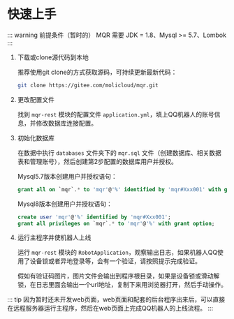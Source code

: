 # 快速上手

::: warning 前提条件（暂时的）
MQR 需要 JDK = 1.8、Mysql >= 5.7、Lombok
:::

1. 下载或clone源代码到本地

   推荐使用git clone的方式获取源码，可持续更新最新代码：

   ``` bash
   git clone https://gitee.com/molicloud/mqr.git
   ```

2. 更改配置文件

   找到 `mqr-rest` 模块的配置文件 `application.yml`，填上QQ机器人的账号信息，并修改数据库连接配置。

3. 初始化数据库

   在数据中执行 `databases` 文件夹下的 `mqr.sql` 文件（创建数据库、相关数据表和管理账号），然后创建第2步配置的数据库用户并授权。

   Mysql5.7版本创建用户并授权语句：
   ``` sql
   grant all on `mqr`.* to 'mqr'@'%' identified by 'mqr#Xxx001' with grant option;
   ```

   Mysql8版本创建用户并授权语句：
   ``` sql
   create user 'mqr'@'%' identified by 'mqr#Xxx001';
   grant all privileges on `mqr`.* to 'mqr'@'%' with grant option;
   ```

4. 运行主程序并使机器人上线

   运行 `mqr-rest` 模块的 `RobotApplication`，观察输出日志，如果机器人QQ使用了设备锁或者异地登录等，会有一个验证，请按照提示完成验证。
   
   假如有验证码图片，图片文件会输出到程序根目录，如果是设备锁或滑动解锁，在日志里面会输出一个url地址，复制下来用浏览器打开，然后手动操作。

::: tip
因为暂时还未开发web页面，web页面和配套的后台程序出来后，可以直接在远程服务器运行主程序，然后在web页面上完成QQ机器人的上线流程。
:::